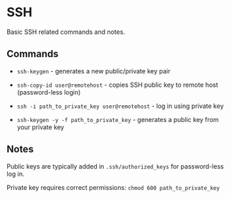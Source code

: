 # SSH

Basic SSH related commands and notes.

## Commands

- `ssh-keygen` - generates a new public/private key pair

- `ssh-copy-id user@remotehost` - copies SSH public key to remote host (password-less login)

- `ssh -i path_to_private_key user@remotehost` - log in using private key

- `ssh-keygen -y -f path_to_private_key` - generates a public key from your private key

## Notes

Public keys are typically added in `.ssh/authorized_keys` for password-less log in.

Private key requires correct permissions: `chmod 600 path_to_private_key`